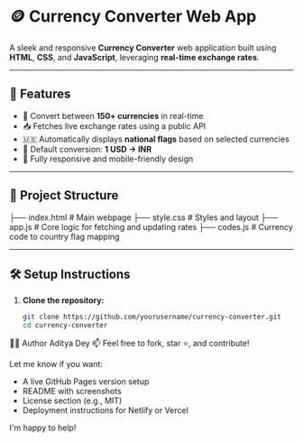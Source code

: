  # 🪙 Currency Converter Web App

A sleek and responsive **Currency Converter** web application built using **HTML**, **CSS**, and **JavaScript**, leveraging **real-time exchange rates**.

 

---

## 🚀 Features

- 🔁 Convert between **150+ currencies** in real-time
- 📥 Fetches live exchange rates using a public API
- 🇺🇸 Automatically displays **national flags** based on selected currencies
- 🔧 Default conversion: **1 USD → INR**
- 📱 Fully responsive and mobile-friendly design

---

## 📁 Project Structure

├── index.html       # Main webpage
├── style.css        # Styles and layout
├── app.js           # Core logic for fetching and updating rates
├── codes.js         # Currency code to country flag mapping


---

## 🛠️ Setup Instructions

1. **Clone the repository:**
   ```bash
   git clone https://github.com/yourusername/currency-converter.git
   cd currency-converter

👨‍💻 Author
Aditya Dey
📫 Feel free to fork, star ⭐, and contribute!




Let me know if you want:
- A live GitHub Pages version setup
- README with screenshots
- License section (e.g., MIT)
- Deployment instructions for Netlify or Vercel

I'm happy to help!
